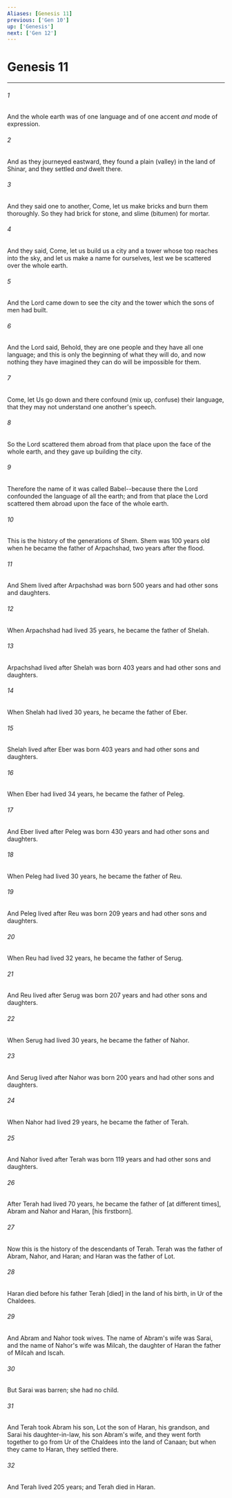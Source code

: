 ```yaml
---
Aliases: [Genesis 11]
previous: ['Gen 10']
up: ['Genesis']
next: ['Gen 12']
---
```

# Genesis 11

***














###### 1 






And the whole earth was of one language and of one accent _and_ mode of expression. 













###### 2 






And as they journeyed eastward, they found a plain (valley) in the land of Shinar, and they settled _and_ dwelt there. 













###### 3 






And they said one to another, Come, let us make bricks and burn them thoroughly. So they had brick for stone, and slime (bitumen) for mortar. 













###### 4 






And they said, Come, let us build us a city and a tower whose top reaches into the sky, and let us make a name for ourselves, lest we be scattered over the whole earth. 













###### 5 






And the Lord came down to see the city and the tower which the sons of men had built. 













###### 6 






And the Lord said, Behold, they are one people and they have all one language; and this is only the beginning of what they will do, and now nothing they have imagined they can do will be impossible for them. 













###### 7 






Come, let Us go down and there confound (mix up, confuse) their language, that they may not understand one another's speech. 













###### 8 






So the Lord scattered them abroad from that place upon the face of the whole earth, and they gave up building the city. 













###### 9 






Therefore the name of it was called Babel--because there the Lord confounded the language of all the earth; and from that place the Lord scattered them abroad upon the face of the whole earth. 













###### 10 






This is the history of the generations of Shem. Shem was 100 years old when he became the father of Arpachshad, two years after the flood. 













###### 11 






And Shem lived after Arpachshad was born 500 years and had other sons and daughters. 













###### 12 






When Arpachshad had lived 35 years, he became the father of Shelah. 













###### 13 






Arpachshad lived after Shelah was born 403 years and had other sons and daughters. 













###### 14 






When Shelah had lived 30 years, he became the father of Eber. 













###### 15 






Shelah lived after Eber was born 403 years and had other sons and daughters. 













###### 16 






When Eber had lived 34 years, he became the father of Peleg. 













###### 17 






And Eber lived after Peleg was born 430 years and had other sons and daughters. 













###### 18 






When Peleg had lived 30 years, he became the father of Reu. 













###### 19 






And Peleg lived after Reu was born 209 years and had other sons and daughters. 













###### 20 






When Reu had lived 32 years, he became the father of Serug. 













###### 21 






And Reu lived after Serug was born 207 years and had other sons and daughters. 













###### 22 






When Serug had lived 30 years, he became the father of Nahor. 













###### 23 






And Serug lived after Nahor was born 200 years and had other sons and daughters. 













###### 24 






When Nahor had lived 29 years, he became the father of Terah. 













###### 25 






And Nahor lived after Terah was born 119 years and had other sons and daughters. 













###### 26 






After Terah had lived 70 years, he became the father of [at different times], Abram and Nahor and Haran, [his firstborn]. 













###### 27 






Now this is the history of the descendants of Terah. Terah was the father of Abram, Nahor, and Haran; and Haran was the father of Lot. 













###### 28 






Haran died before his father Terah [died] in the land of his birth, in Ur of the Chaldees. 













###### 29 






And Abram and Nahor took wives. The name of Abram's wife was Sarai, and the name of Nahor's wife was Milcah, the daughter of Haran the father of Milcah and Iscah. 













###### 30 






But Sarai was barren; she had no child. 













###### 31 






And Terah took Abram his son, Lot the son of Haran, his grandson, and Sarai his daughter-in-law, his son Abram's wife, and they went forth together to go from Ur of the Chaldees into the land of Canaan; but when they came to Haran, they settled there. 













###### 32 






And Terah lived 205 years; and Terah died in Haran.
